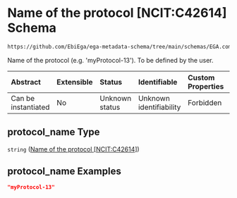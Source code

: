# Name of the protocol \[NCIT:C42614] Schema

```txt
https://github.com/EbiEga/ega-metadata-schema/tree/main/schemas/EGA.common-definitions.json#/definitions/protocols_object/properties/protocol_name
```

Name of the protocol (e.g. 'myProtocol-13'). To be defined by the user.

| Abstract            | Extensible | Status         | Identifiable            | Custom Properties | Additional Properties | Access Restrictions | Defined In                                                                                |
| :------------------ | :--------- | :------------- | :---------------------- | :---------------- | :-------------------- | :------------------ | :---------------------------------------------------------------------------------------- |
| Can be instantiated | No         | Unknown status | Unknown identifiability | Forbidden         | Allowed               | none                | [EGA.common-definitions.json*](../out/EGA.common-definitions.json "open original schema") |

## protocol_name Type

`string` ([Name of the protocol \[NCIT:C42614\]](ega-4-definitions-ega-protocols-object-properties-name-of-the-protocol-ncitc42614.md))

## protocol_name Examples

```json
"myProtocol-13"
```
